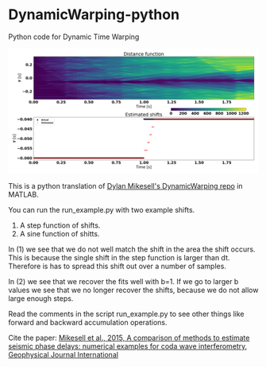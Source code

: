 # DynamicWarping-python

Python code for Dynamic Time Warping

![Dynamic Time Warping](SINEdistance.png "Dynamic Time Warping")

This is a python translation of [Dylan Mikesell's DynamicWarping repo](https://github.com/dylanmikesell/DynamicWarping) in MATLAB. 

You can run the run_example.py with two example shifts.
1) A step function of shifts.
2) A sine function of shitts.

In (1) we see that we do not well match the shift in the area the shift 
occurs. This is because the single shift in the step function is larger 
than dt. Therefore is has to spread this shift out over a number of samples.

In (2) we see that we recover the fits well with b=1. If we go to larger b 
values we see that we no longer recover the shifts, because we do not allow
large enough steps.

Read the comments in the script run_example.py to see other things like forward and backward accumulation operations.

Cite the paper: [Mikesell et al., 2015, A comparison of methods to estimate seismic phase delays: numerical examples for coda wave interferometry, Geophysical Journal International](https://academic.oup.com/gji/article/202/1/347/587747)

